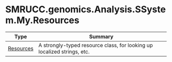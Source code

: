 ﻿
# SMRUCC.genomics.Analysis.SSystem.My.Resources

|Type|Summary|
|----|-------|
|[Resources](./Resources.md)|A strongly-typed resource class, for looking up localized strings, etc.|

